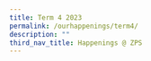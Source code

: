 ```yaml
---
title: Term 4 2023
permalink: /ourhappenings/term4/
description: ""
third_nav_title: Happenings @ ZPS
---
```

